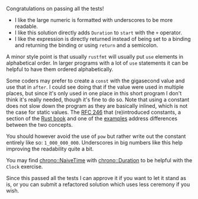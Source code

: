 Congratulations on passing all the tests!

 * I like the large numeric is formatted with underscores to be more readable.
 * I like this solution directly adds `Duration` to `start` with the `+`
   operator.
 * I like the expression is directly returned instead of being set to a binding
   and returning the binding or using `return` and a semicolon.

A minor style point is that usually `rustfmt`  will usually put `use` elements
in alphabetical order. In larger programs with a lot of `use` statements it can
be helpful to have them ordered alphabetically.

Some coders may prefer to create a `const` with the gigasecond value and use
that in `after`. I could see doing that if the value were used in multiple
places, but since it's only used in one place in this short program I don't
think it's really needed, though it's fine to do so. Note that using a constant
does not slow down the program as they are basically inlined, which is not the
case for static values. The [RFC
246](https://github.com/rust-lang/rfcs/blob/master/text/0246-const-vs-static.md)
that (re)introduced constants, a section of the [Rust
book](https://doc.rust-lang.org/book/ch03-01-variables-and-mutability.html#differences-between-variables-and-constants)
and one of the
[examples](https://doc.rust-lang.org/stable/rust-by-example/custom_types/constants.html)
address differences between the two concepts.

You should however avoid the use of `pow` but rather write out the constant
entirely like so: `1_000_000_000`. Underscores in big numbers like this help
improving the readability quite a bit.

You may find 
[chrono::NaiveTime](https://docs.rs/chrono/0.4.19/chrono/naive/struct.NaiveTime.html) 
with [chrono::Duration](https://docs.rs/chrono/0.4.19/chrono/struct.Duration.html)
to be helpful with the `Clock` exercise.

Since this passed all the tests I can approve it if you want to let it stand as
is, or you can submit a refactored solution which uses less ceremony if you
wish.
